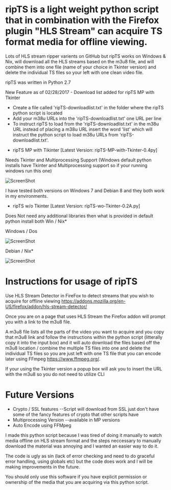 # ripTS is a light weight python script that in combination with the Firefox plugin "HLS Stream" can acquire TS format media for offline viewing.

Lots of HLS stream ripper varients on GitHub but ripTS works on Windows & Nix, will download all the HLS streams based on the m3u8 file, and will combine them into one file (name of your choice in Tkinter version) and delete the individual TS files so your left with one clean video file. 

ripTS was written in Python 2.7

New Feature as of 02/28/2017 - Download list added for ripTS MP with Tkinter
- Create a file called 'ripTS-downloadlist.txt' in the folder where the ripTS python script is located
- Add your m38u URLs into the 'ripTS-downloadlist.txt' one URL per line
- To instruct ripTS to load from the 'ripTS-downloadlist.txt' in the m38u URL instead of placing a m38u URL insert the word 'list' which will instruct the python script to load m38u URLs from 'ripTS-downloadlist.txt'.

* ripTS MP with Tikinter [Latest Version: ripTS-MP-with-Tkinter-0.4py]

Needs Tkinter and Multiprocessing Support
(Windows default python installs have Tkinter and Multiprocessing support so if your running windows run this one)

![ScreenShot](https://raw.github.com/KeperTech/ripts/master/RipTS-Screenshot.png)

I have tested both versions on Windows 7 and Debian 8 and they both work in my environments.

* ripTS w/o Tkinter [Latest Version: ripTS-wo-Tkinter-0.2A.py]

Does Not need any additional libraries then what is provided in default python install both Win / Nix*

Windows / Dos

![ScreenShot](https://raw.github.com/KeperTech/ripts/master/RipTS-wo-Tk-Screenshot.png)

Debian / Nix*

![ScreenShot](https://raw.github.com/KeperTech/ripts/master/RipTS-wo-TK-Nix-Screenshot.png)

# Instructions for usage of ripTS

Use HLS Stream Detector in FireFox to detect streams that you wish to acquire for offline viewing
https://addons.mozilla.org/en-US/firefox/addon/hls-stream-detector/

Once you are on a page that uses HLS Stream the Firefox addon will prompt you with a link to the m3u8 file.

A m3u8 file lists all the parts of the video you want to acquire and you copy that m3u8 link and follow the instructions within the python script (litterally copy it into the input box) and it will auto download the files based off the m3u8 location / combine the multiple TS files into one and delete the individual TS files so you are just left with one TS file that you can encode later using FFmpeg https://www.ffmpeg.org/.

If your using the Tkinter version a popup box will ask you to insert the URL with the m3u8 so you do not need to utilize CLI

# Future Versions
* Crypto / SSL features --Script will download from SSL just don't have some of the fancy features of crypto that other scripts have
* Multiprocessing Version --available in MP versions
* Auto Encode using FFMpeg

I made this python script because I was tired of doing it manually to watch media offline on HLS stream format and the steps neccessary to manually download the material was annoying and I wanted an easier way to do it.

The code is ugly as sin (lack of error checking and need to do graceful error handling, using globals etc) but the code does work and I will be making improvements in the future.

You should only use this software if you have explicit permission or ownership of the media that you are acquiring via this python script. 